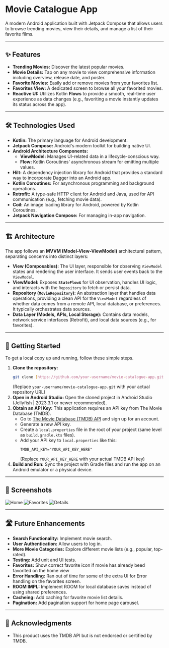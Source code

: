 # Movie Catalogue App

A modern Android application built with Jetpack Compose that allows users to browse trending movies, view their details, and manage a list of their favorite films.

---

## ✨ Features

* **Trending Movies:** Discover the latest popular movies.
* **Movie Details:** Tap on any movie to view comprehensive information including overview, release date, and poster.
* **Favorite Movies:** Easily add or remove movies from your favorites list.
* **Favorites View:** A dedicated screen to browse all your favorited movies.
* **Reactive UI:** Utilizes Kotlin **Flows** to provide a smooth, real-time user experience as data changes (e.g., favoriting a movie instantly updates its status across the app).

---

## 🛠️ Technologies Used

* **Kotlin:** The primary language for Android development.
* **Jetpack Compose:** Android's modern toolkit for building native UI.
* **Android Architecture Components:**
    * **ViewModel:** Manages UI-related data in a lifecycle-conscious way.
    * **Flow:** Kotlin Coroutines' asynchronous stream for emitting multiple values.
* **Hilt:** A dependency injection library for Android that provides a standard way to incorporate Dagger into an Android app.
* **Kotlin Coroutines:** For asynchronous programming and background operations.
* **Retrofit:** A type-safe HTTP client for Android and Java, used for API communication (e.g., fetching movie data).
* **Coil:** An image loading library for Android, powered by Kotlin Coroutines.
* **Jetpack Navigation Compose:** For managing in-app navigation.

---

## 🏗️ Architecture

The app follows an **MVVM (Model-View-ViewModel)** architectural pattern, separating concerns into distinct layers:

* **View (Composables):** The UI layer, responsible for observing `ViewModel` states and rendering the user interface. It sends user events back to the `ViewModel`.
* **ViewModel:** Exposes **`StateFlow`s** for UI observation, handles UI logic, and interacts with the `Repository` to fetch or persist data.
* **Repository (`MovieRepository`):** An abstraction layer that handles data operations, providing a clean API for the `ViewModel` regardless of whether data comes from a remote API, local database, or preferences. It typically orchestrates data sources.
* **Data Layer (Models, APIs, Local Storage):** Contains data models, network service interfaces (Retrofit), and local data sources (e.g., for favorites).

---

## 🚀 Getting Started

To get a local copy up and running, follow these simple steps.

1.  **Clone the repository:**
    ```bash
    git clone [https://github.com/your-username/movie-catalogue-app.git](https://github.com/your-username/movie-catalogue-app.git)
    ```
    (Replace `your-username/movie-catalogue-app.git` with your actual repository URL)
2.  **Open in Android Studio:**
    Open the cloned project in Android Studio (Jellyfish | 2023.3.1 or newer recommended).
3.  **Obtain an API Key:**
    This application requires an API key from The Movie Database (TMDB).
    * Go to [The Movie Database (TMDB) API](https://www.themoviedb.org/documentation/api) and sign up for an account.
    * Generate a new API key.
    * Create a `local.properties` file in the root of your project (same level as `build.gradle.kts` files).
    * Add your API key to `local.properties` like this:
        ```properties
        TMDB_API_KEY="YOUR_API_KEY_HERE"
        ```
        (Replace `YOUR_API_KEY_HERE` with your actual TMDB API key)
4.  **Build and Run:**
    Sync the project with Gradle files and run the app on an Android emulator or a physical device.

---

## 📸 Screenshots
![Home](https://github.com/user-attachments/assets/8c51e221-8746-42c0-94cb-dcd059f83e2c)
![Favorites](https://github.com/user-attachments/assets/f0916cbc-8528-466a-b39f-82d38de6fb23)
![Details](https://github.com/user-attachments/assets/46cfc208-34d2-4f0c-8587-c44c86f1485e)

---

## 🛣️ Future Enhancements

* **Search Functionality:** Implement movie search.
* **User Authentication:** Allow users to log in.
* **More Movie Categories:** Explore different movie lists (e.g., popular, top-rated).
* **Testing:** Add unit and UI tests.
* **Favorites:** Show correct favorite icon if movie has already beed favorited on the home view
* **Error Handling:** Ran out of time for some of the extra UI for Error handling on the favorites screen.
* **ROOM IMPL:** Implement ROOM for local database saves instead of using shared preferences.
* **Cacheing:** Add caching for favorite movie list details.
* **Pagination:** Add pagination support for home page carousel.

---

## 🙏 Acknowledgments

* This product uses the TMDB API but is not endorsed or certified by TMDB.
